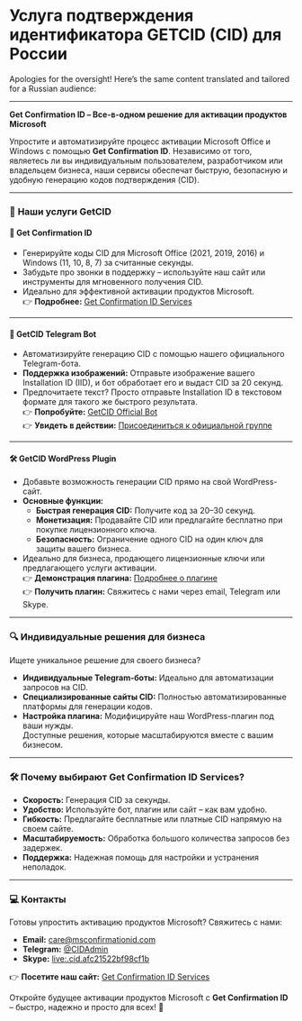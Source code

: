 # Услуга подтверждения идентификатора GETCID (CID) для России
Apologies for the oversight! Here’s the same content translated and tailored for a Russian audience:

---

**Get Confirmation ID – Все-в-одном решение для активации продуктов Microsoft**  

Упростите и автоматизируйте процесс активации Microsoft Office и Windows с помощью **Get Confirmation ID**. Независимо от того, являетесь ли вы индивидуальным пользователем, разработчиком или владельцем бизнеса, наши сервисы обеспечат быструю, безопасную и удобную генерацию кодов подтверждения (CID).  

---

### 🌟 **Наши услуги GetCID**  

#### 🔑 **Get Confirmation ID**  
- Генерируйте коды CID для Microsoft Office (2021, 2019, 2016) и Windows (11, 10, 8, 7) за считанные секунды.  
- Забудьте про звонки в поддержку – используйте наш сайт или инструменты для мгновенного получения CID.  
- Идеально для эффективной активации продуктов Microsoft.  
👉 **Подробнее:** [Get Confirmation ID Services](https://msconfirmationid.com)  

---

#### 🤖 **GetCID Telegram Bot**  
- Автоматизируйте генерацию CID с помощью нашего официального Telegram-бота.  
- **Поддержка изображений:** Отправьте изображение вашего Installation ID (IID), и бот обработает его и выдаст CID за 20 секунд.  
- Предпочитаете текст? Просто отправьте Installation ID в текстовом формате для такого же быстрого результата.  
👉 **Попробуйте:** [GetCID Official Bot](https://t.me/GETCIDOfficialBot)  
👉 **Увидеть в действии:** [Присоединиться к официальной группе](https://t.me/GETCID_Official)  

---

#### 🛠️ **GetCID WordPress Plugin**  
- Добавьте возможность генерации CID прямо на свой WordPress-сайт.  
- **Основные функции:**  
  - **Быстрая генерация CID:** Получите код за 20–30 секунд.  
  - **Монетизация:** Продавайте CID или предлагайте бесплатно при покупке лицензионного ключа.  
  - **Безопасность:** Ограничение одного CID на один ключ для защиты вашего бизнеса.  
- Идеально для бизнеса, продающего лицензионные ключи или предлагающего услуги активации.  
👉 **Демонстрация плагина:** [Подробнее о плагине](https://msconfirmationid.com)  
👉 **Получить плагин:** Свяжитесь с нами через email, Telegram или Skype.  

---

### 🔍 **Индивидуальные решения для бизнеса**  
Ищете уникальное решение для своего бизнеса?  
- **Индивидуальные Telegram-боты:** Идеально для автоматизации запросов на CID.  
- **Специализированные сайты CID:** Полностью автоматизированные платформы для генерации кодов.  
- **Настройка плагина:** Модифицируйте наш WordPress-плагин под ваши нужды.  
Доступные решения, которые масштабируются вместе с вашим бизнесом.  

---

### 🛠️ **Почему выбирают Get Confirmation ID Services?**  
- **Скорость:** Генерация CID за секунды.  
- **Удобство:** Используйте бот, плагин или сайт – как вам удобно.  
- **Гибкость:** Предлагайте бесплатные или платные CID напрямую на своем сайте.  
- **Масштабируемость:** Обработка большого количества запросов без задержек.  
- **Поддержка:** Надежная помощь для настройки и устранения неполадок.  

---

### 💻 **Контакты**  
Готовы упростить активацию продуктов Microsoft? Свяжитесь с нами:  
- **Email:** [care@msconfirmationid.com](mailto:care@msconfirmationid.com)  
- **Telegram:** [@CIDAdmin](https://t.me/CIDAdmin)  
- **Skype:** [live:.cid.afc21522bf98cf1b](https://join.skype.com/invite/.cid.afc21522bf98cf1b)  

👉 **Посетите наш сайт:** [Get Confirmation ID Services](https://msconfirmationid.com)  

Откройте будущее активации продуктов Microsoft с **Get Confirmation ID** – быстро, надежно и просто для всех! 🚀
